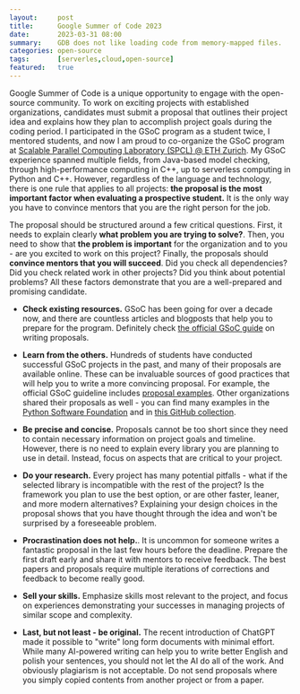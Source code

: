 ```yaml
---
layout:     post
title:      Google Summer of Code 2023
date:       2023-03-31 08:00
summary:    GDB does not like loading code from memory-mapped files.
categories: open-source
tags:       [serverles,cloud,open-source]
featured:   true
---
```


Google Summer of Code is a unique opportunity to engage with the open-source community.
To work on exciting projects with established organizations, candidates must submit a proposal
that outlines their project idea and explains how they plan to accomplish project goals during the coding period.
I participated in the GSoC program as a student twice, I mentored students, and now I am proud
to co-organize the GSoC program at [Scalable Parallel Computing Laboratory (SPCL) @ ETH Zurich](
https://summerofcode.withgoogle.com/programs/2023/organizations/scalable-parallel-computing-laboratory).
My GSoC experience spanned multiple fields, from Java-based model checking,
through high-performance computing in C++, up to serverless computing in Python and C++.
However, regardless of the language and technology, there is one rule that applies to all projects:
**the proposal is the most important factor when evaluating a prospective student.**
It is the only way you have to convince mentors that you are the right person for the job.

The proposal should be structured around a few critical questions. First, it needs to explain
clearly **what problem you are trying to solve?**. Then, you need to show that
**the problem is important** for the organization and to you - are you excited to work on this
project? Finally, the proposals should **convince mentors that you will succeed**. Did you check all dependencies? Did you check related work in other projects? Did you think about potential problems? All these factors demonstrate that you are a well-prepared and promising candidate.

* **Check existing resources.** GSoC has been going for over a decade now, and there are countless articles and blogposts
that help you to prepare for the program. Definitely check [the official GSoC guide](https://google.github.io/gsocguides/student/writing-a-proposal) on writing proposals.

* **Learn from the others.** Hundreds of students have conducted successful GSoC projects in the past, and many of their proposals are available online. These can be invaluable sources of good practices
that will help you to write a more convincing proposal. For example, the official GSoC guideline includes [proposal examples](https://google.github.io/gsocguides/student/proposal-example-1). Other organizations shared their proposals as well - you can find many examples in the [Python Software Foundation](https://blogs.python-gsoc.org/en/) and in [this GitHub collection](https://github.com/prondubuisi/accepted-gsoc-proposals).

* **Be precise and concise.** Proposals cannot be too short since they need to contain necessary information on project goals and timeline. However, there is no need to explain every library you are planning to use in detail. Instead, focus on aspects that are critical to your project.

* **Do your research.** Every project has many potential pitfalls - what if the selected library is incompatible with the rest of the project? Is the framework you plan to use the best option, or are other faster, leaner, and more modern alternatives? Explaining your design choices in the proposal shows that you have thought through the idea and won't be surprised by a foreseeable problem.

* **Procrastination does not help.**. It is uncommon for someone writes a fantastic proposal in the last few hours before the deadline. Prepare the first draft early and share it with mentors to receive feedback. The best papers and proposals require multiple iterations of corrections and feedback to become really good.

* **Sell your skills.** Emphasize skills most relevant to the project, and focus on experiences demonstrating your successes in managing projects of similar scope and complexity.

* **Last, but not least - be original.** The recent introduction of ChatGPT made it possible to
"write" long form documents with minimal effort. While many AI-powered writing can help you to
write better English and polish your sentences, you should not let the AI do all of the work.
And obviously plagiarism is not acceptable. Do not send proposals where you simply copied
contents from another project or from a paper.

